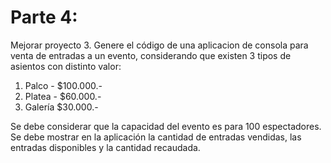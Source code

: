 # Parte 4: 

Mejorar proyecto 3.
Genere el código de una aplicacion  de consola para venta de entradas a un evento, considerando que existen 3 tipos de asientos con distinto valor:
1.	Palco - $100.000.-
2.	Platea - $60.000.-
3.	Galería $30.000.-

Se debe considerar que la capacidad del evento es para 100 espectadores. Se debe mostrar en la aplicación la cantidad de entradas vendidas, las entradas disponibles y la cantidad recaudada.

